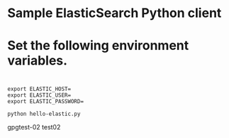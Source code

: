 # Sample ElasticSearch Python client

#
# Set the following environment variables.
#
```
export ELASTIC_HOST=
export ELASTIC_USER=
export ELASTIC_PASSWORD=
```

```
python hello-elastic.py
```

gpgtest-02
test02
